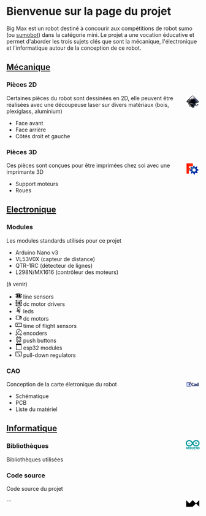# Bienvenue sur la page du projet

Big Max est un robot destiné à concourir aux compétitions de robot sumo (ou [sumobot](https://fr.wikipedia.org/wiki/Robot_sumo)) dans la catégorie mini. Le projet a une vocation éducative et permet d'aborder les trois sujets clés que sont la mécanique, l'électronique et l'informatique autour de la conception de ce robot.

## [Mécanique](https://github.com/maxime-hanicotte/BigMax/tree/master/mécanique)

### Pièces 2D
<img src="./img/inkscape-logo.svg" width="36" alt="inkscape" align="right">

Certaines pièces du robot sont dessinées en 2D, elle peuvent être réalisées avec une découpeuse laser sur divers matériaux (bois, plexiglass, aluminium)
* Face avant
* Face arrière
* Côtés droit et gauche

### Pièces 3D
<img src="./img/freecad-logo.png" width="36" alt="freecad" align="right">

Ces pièces sont conçues pour être imprimées chez soi avec une imprimante 3D
* Support moteurs
* Roues

## [Electronique](https://github.com/maxime-hanicotte/BigMax/tree/master/électronique)

### Modules

Les modules standards utilisés pour ce projet
* Arduino Nano v3
* VL53V0X (capteur de distance)
* QTR-1RC (détecteur de lignes)
* L298N/MX1616 (contrôleur des moteurs)

(à venir)
* <img src="./img/ir.png" alt="ir"> line sensors
* <img src="./img/drv.png" alt="drv"> dc motor drivers
* <img src="./img/led.png" alt="led"> leds
* <img src="./img/mtr.png" alt="mtr"> dc motors
* <img src="./img/tof.png" alt="tof"> time of flight sensors
* <img src="./img/enc.png" alt="enc"> encoders
* <img src="./img/btn.png" alt="btn"> push buttons
* <img src="./img/esp.png" alt="esp"> esp32 modules
* <img src="./img/reg.png" alt="reg"> pull-down regulators

### CAO
<img src="./img/kicad-logo.png" width="36" alt="kicad" align="right">

Conception de la carte életronique du robot
* Schématique
* PCB
* Liste du matériel

## [Informatique](https://github.com/maxime-hanicotte/BigMax/tree/master/informatique)
<img src="./img/arduino-logo.svg" width="36" alt="arduino" align="right">

### Bibliothèques

Bibliothèques utilisées

### Code source

Code source du projet

<a href="https://maxime-hanicotte.github.io"><img src="./img/mx-logo.png" width="36" alt="MX" align="right"></a>



--
